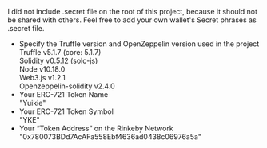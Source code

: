 I did not include .secret file on the root of this project, because it should not be shared with others. Feel free to add your own wallet's Secret phrases as .secret file.

- Specify the Truffle version and OpenZeppelin version used in the project  
  Truffle v5.1.7 (core: 5.1.7)  
  Solidity v0.5.12 (solc-js)  
  Node v10.18.0  
  Web3.js v1.2.1  
  Openzeppelin-solidity v2.4.0  
- Your ERC-721 Token Name  
  "Yuikie"
- Your ERC-721 Token Symbol  
  "YKE"
- Your “Token Address” on the Rinkeby Network  
  "0x780073BDd7AcAFa558Ebf4636ad0438c06976a5a"
